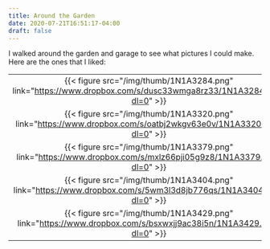 ```yaml
---
title: Around the Garden
date: 2020-07-21T16:51:17-04:00
draft: false
---
```


I walked around the garden and garage to see what pictures I could make. Here are the ones that I liked:

|       |       |       |       |
| :---: | :---: | :---: | :---: |
|{{< figure src="/img/thumb/1N1A3284.png" link="https://www.dropbox.com/s/dusc33wmga8rz33/1N1A3284.png?dl=0" >}}|{{< figure src="/img/thumb/1N1A3292.png" link="https://www.dropbox.com/s/hv19wtq4gh83m5l/1N1A3292.png?dl=0" >}}|{{< figure src="/img/thumb/1N1A3305.png" link="https://www.dropbox.com/s/2z14gqhl7k1wf3i/1N1A3305.png?dl=0" >}}|{{< figure src="/img/thumb/1N1A3310.png" link="https://www.dropbox.com/s/efyxgu6yetjy6th/1N1A3310.png?dl=0" >}}|
|{{< figure src="/img/thumb/1N1A3320.png" link="https://www.dropbox.com/s/oatbj2wkgv63e0v/1N1A3320.png?dl=0" >}}|{{< figure src="/img/thumb/1N1A3322.png" link="https://www.dropbox.com/s/t3k46jeilg6hlc5/1N1A3322.png?dl=0" >}}|{{< figure src="/img/thumb/1N1A3332.png" link="https://www.dropbox.com/s/cf6g9a15cxs9x3o/1N1A3332.png?dl=0" >}}|{{< figure src="/img/thumb/1N1A3354.png" link="https://www.dropbox.com/s/3hjnxvickj4dtkt/1N1A3354.png?dl=0" >}}|
|{{< figure src="/img/thumb/1N1A3379.png" link="https://www.dropbox.com/s/mxlz66pji05g9z8/1N1A3379.png?dl=0" >}}|{{< figure src="/img/thumb/1N1A3381.png" link="https://www.dropbox.com/s/8p34slz006r6lct/1N1A3381.png?dl=0" >}}|{{< figure src="/img/thumb/1N1A3382.png" link="https://www.dropbox.com/s/ucxva1bb3a6wnd1/1N1A3382.png?dl=0" >}}|{{< figure src="/img/thumb/1N1A3397.png" link="https://www.dropbox.com/s/1xkb1xk58jqs68i/1N1A3397.png?dl=0" >}}|
|{{< figure src="/img/thumb/1N1A3404.png" link="https://www.dropbox.com/s/5wm3l3d8jb776qs/1N1A3404.png?dl=0" >}}|{{< figure src="/img/thumb/1N1A3417.png" link="https://www.dropbox.com/s/1oq0lbmcz5kmkh5/1N1A3417.png?dl=0" >}}|{{< figure src="/img/thumb/1N1A3423.png" link="https://www.dropbox.com/s/59gp7mbbcspa191/1N1A3423.png?dl=0" >}}|{{< figure src="/img/thumb/1N1A3428.png" link="https://www.dropbox.com/s/v9uuliqlwtz0k4m/1N1A3428.png?dl=0" >}}|
|{{< figure src="/img/thumb/1N1A3429.png" link="https://www.dropbox.com/s/bsxwxjj9ac38i5n/1N1A3429.png?dl=0" >}}|{{< figure src="/img/thumb/1N1A3432.png" link="https://www.dropbox.com/s/24xepgnr629lo4y/1N1A3432.png?dl=0" >}}|{{< figure src="/img/thumb/1N1A3435.png" link="https://www.dropbox.com/s/pf3xs6iam0bw59s/1N1A3435.png?dl=0" >}}|
